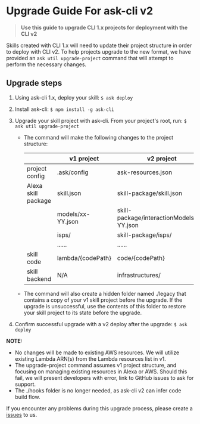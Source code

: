 # Upgrade Guide For ask-cli v2

> **Use this guide to upgrade CLI 1.x projects for deployment with the CLI v2**

Skills created with CLI 1.x will need to update their project structure in order to deploy with CLI v2. To help projects upgrade to the new format, we have provided an `ask util upgrade-project` command that will attempt to perform the necessary changes.

## Upgrade steps

1. Using ask-cli 1.x, deploy your skill:
    `$ ask deploy`
2. Install ask-cli:
    `$ npm install -g ask-cli`
3. Upgrade your skill project with ask-cli. From your project's root, run:
    `$ ask util upgrade-project`
    * The command will make the following changes to the project structure:

        |                      | v1 project        | v2 project                        |
        |----------------------|-------------------|--------------------------------------------|
        | project config       | .ask/config       | ask-resources.json                         |
        | Alexa skill package  | skill.json        | skill-package/skill.json                   |
        |                      | models/xx-YY.json | skill-package/interactionModels/xx-YY.json |
        |                      | isps/             | skill-package/isps/                        |
        |                      | ......            | ......                                     |
        | skill code           | lambda/{codePath} | code/{codePath}                            |
        | skill backend        | N/A               | infrastructures/                           |
     * The command will also create a hidden folder named ./legacy that contains a copy of your v1 skill project before the upgrade. If the upgrade is unsuccessful, use the contents of this folder to restore your skill project to its state before the upgrade.

4. Confirm successful upgrade with a v2 deploy after the upgrade:
    `$ ask deploy`

**NOTE:**
* No changes will be made to existing AWS resources. We will utilize existing Lambda ARN(s) from the Lambda resources list in v1.
* The upgrade-project command assumes v1 project structure, and focusing on managing existing resources in Alexa or AWS. Should this fail, we will present developers with error, link to GitHub issues to ask for support.
* The ./hooks folder is no longer needed, as ask-cli v2 can infer code build flow.

If you encounter any problems during this upgrade process, please create a [issues](https://github.com/alexa/ask-cli/issues) to us.
